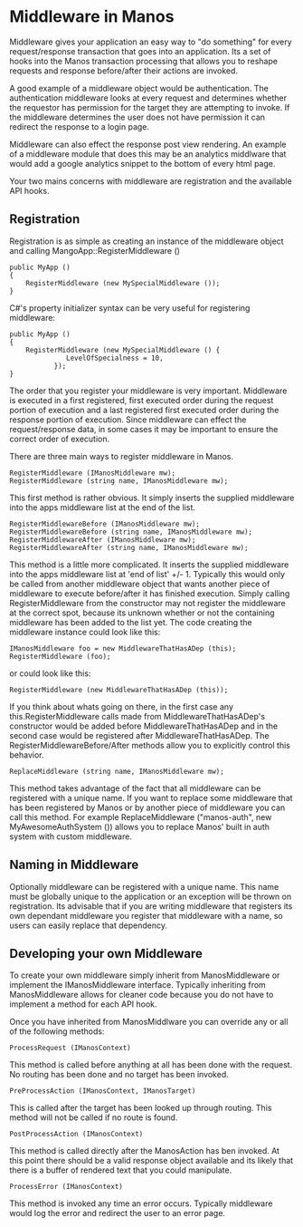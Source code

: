
Middleware in Manos
===================

Middleware gives your application an easy way to "do something" for every request/response transaction that goes into an application. Its a set of hooks into the Manos transaction processing that allows you to reshape requests and response before/after their actions are invoked.

A good example of a middleware object would be authentication.  The authentication middleware looks at every request and determines whether the requestor has permission for the target they are attempting to invoke. If the middleware determines the user does not have permission it can redirect the response to a login page.

Middleware can also effect the response post view rendering. An example of a middleware module that does this may be an analytics middlware that would add a google analytics snippet to the bottom of every html page.

Your two mains concerns with middleware are registration and the available API hooks.


Registration
------------

Registration is as simple as creating an instance of the middleware object and calling MangoApp::RegisterMiddleware ()

    public MyApp ()
    {
        RegisterMiddleware (new MySpecialMiddleware ());
    }

C#'s property initializer syntax can be very useful for registering middleware:

    public MyApp ()
    {
        RegisterMiddleware (new MySpecialMiddleware () {
				  LevelOfSpecialness = 10,
			   });
    }


The order that you register your middleware is very important.  Middleware is executed in a first registered, first executed order during the request portion of execution and a last registered first executed order during the response portion of execution.  Since middleware can effect the request/response data, in some cases it may be important to ensure the correct order of execution.

There are three main ways to register middleware in Manos.


    RegisterMiddleware (IManosMiddleware mw);
    RegisterMiddleware (string name, IManosMiddleware mw);

This first method is rather obvious. It simply inserts the supplied middleware into the apps middleware list at the end of the list.

    RegisterMiddlewareBefore (IManosMiddleware mw);
    RegisterMiddlewareBefore (string name, IManosMiddleware mw);
    RegisterMiddlewareAfter (IManosMiddleware mw);
    RegisterMiddlewareAfter (string name, IManosMiddleware mw);

This method is a little more complicated. It inserts the supplied middleware into the apps middleware list at 'end of list' +/- 1. Typically this would only be called from another middleware object that wants another piece of middleware to execute before/after it has finished execution. Simply calling RegisterMiddleware from the constructor may not register the middleware at the correct spot, because its unknown whether or not the containing middleware has been added to the list yet. The code creating the middleware instance could look like this:

    IManosMiddleware foo = new MiddlewareThatHasADep (this);
    RegisterMiddleware (foo);

or could look like this:

    RegisterMiddleware (new MiddlewareThatHasADep (this));

If you think about whats going on there, in the first case any this.RegisterMiddleware calls made from MiddlewareThatHasADep's constructor would be added before MiddlewareThatHasADep and in the second case would be registered after MiddlewareThatHasADep. The RegisterMiddlewareBefore/After methods allow you to explicitly control this behavior.
    


    ReplaceMiddleware (string name, IManosMiddleware mw);

This method takes advantage of the fact that all middleware can be registered with a unique name. If you want to replace some middleware that has been registered by Manos or by another piece of middleware you can call this method. For example ReplaceMiddleware ("manos-auth", new MyAwesomeAuthSystem ()) allows you to replace Manos' built in auth system with custom middleware.


Naming in Middleware
--------------------

Optionally middleware can be registered with a unique name.  This name must be globally unique to the application or an exception will be thrown on registration. Its advisable that if you are writing middleware that registers its own dependant middleware you register that middleware with a name, so users can easily replace that dependency.


Developing your own Middleware
------------------------------

To create your own middleware simply inherit from ManosMiddleware or implement the IManosMiddleware interface.  Typically inheriting from ManosMiddleware allows for cleaner code because you do not have to implement a method for each API hook.

Once you have inherited from ManosMiddlware you can override any or all of the following methods:

    ProcessRequest (IManosContext)

This method is called before anything at all has been done with the request. No routing has been done and no target has been invoked.

    PreProcessAction (IManosContext, IManosTarget)

This is called after the target has been looked up through routing. This method will not be called if no route is found.

    PostProcessAction (IManosContext)

This method is called directly after the ManosAction has ben invoked. At this point there should be a valid response object available and its likely that there is a buffer of rendered text that you could manipulate.

    ProcessError (IManosContext)

This method is invoked any time an error occurs. Typically middleware would log the error and redirect the user to an error page.

